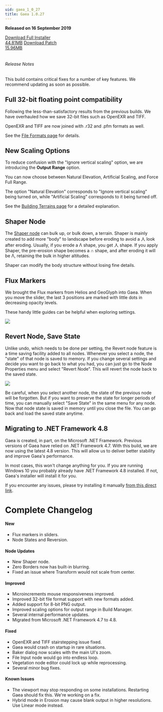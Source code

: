 ```yaml
---
uid: gaea_1_0_27
title: Gaea 1.0.27
---
```



**Released on 16 September 2019**

<div class="btn-group" role="group">
<a href="http://viridian.quadspinner.com/gaea/Gaea-1.0.27b.exe" class="btn btn-dark">Download Full Installer<br />44.81MB</a>
<a href="http://viridian.quadspinner.com/gaea/Gaea-1.0.27bP.exe" class="btn btn-dark">Download Patch<br />15.96MB</a>
</div></div></div>
<br><h6 class="ml-2">Release Notes</h6>
<div class="card">
<div class="card-body release-note">

This build contains critical fixes for a number of key features. We recommend updating as soon as possible.

## Full 32-bit floating point compatibility

Following the less-than-satisfactory results from the previous builds. We have overhauled how we save 32-bit files such as OpenEXR and TIFF.

OpenEXR and TIFF are now joined with .r32 and .pfm formats as well.

See the [File Formats page](https://docs.quadspinner.com/Guide/Build/FileFormats.html) for details.

## New Scaling Options

To reduce confusion with the "Ignore vertical scaling" option, we are introducing the **Output Range** option.

You can now choose between Natural Elevation, Artificial Scaling, and Force Full Range.

The option "Natural Elevation" corresponds to "Ignore vertical scaling" being turned on, while "Artificial Scaling" corresponds to it being turned off.

See the [Building Terrains page](https://docs.quadspinner.com/Guide/Build/Building.html) for a detailed explanation.

## Shaper Node

The [Shaper node](https://docs.quadspinner.com/Reference/Adjustments/Shaper.html) can bulk up, or bulk down, a terrain. Shaper is mainly created to add more "body" to landscape before eroding to avoid a 人 look after eroding. Usually, if you erode a Λ shape, you get 人 shape. If you apply Shaper, the pre-erosion shape becomes a ∩ shape, and after eroding it will be Λ, retaining the bulk in higher altitudes.

Shaper can modify the body structure without losing fine details.

## Flux Markers

We brought the Flux markers from Helios and GeoGlyph into Gaea. When you move the slider, the last 3 positions are marked with little dots in decreasing opacity levels.

These handy little guides can be helpful when exploring settings.

![](http://malachite.blob.core.windows.net/gaea/changelog/1_0_27/Flux.png)

## Revert Node, Save State

Unlike undo, which needs to be done per setting, the Revert node feature is a time saving facility added to all nodes. Whenever you select a node, the "state" of that node is saved to memory. If you change several settings and decide you want to go back to what you had, you can just go to the Node Properties menu and select "Revert Node". This will revert the node back to the saved state.

![](http://malachite.blob.core.windows.net/gaea/changelog/1_0_27/Revert.png)

Be careful, when you select another node, the state of the previous node will be forgotten. But if you want to preserve the state for longer periods of time, you can manually select "Save State" in the same menu for any node. Now that node state is saved in memory until you close the file. You can go back and load the saved state anytime.

## Migrating to .NET Framework 4.8

Gaea is created, in part, on the Microsoft .NET Framework. Previous versions of Gaea have relied on .NET Framework 4.7. With this build, we are now using the latest 4.8 version. This will allow us to deliver better stability and improve Gaea's performance.

In most cases, this won't change anything for you. If you are running Windows 10 you probably already have .NET Framework 4.8 installed. If not, Gaea's installer will install it for you.

If you encounter any issues, please try installing it manually [from this direct link](https://dotnet.microsoft.com/download/thank-you/net48).

# Complete Changelog

#### New
- Flux markers in sliders.
- Node States and Reversion.

#### Node Updates
- New Shaper node.
- Zero Borders now has built-in blurring.
- Fixed an issue where Transform would not scale from center.

#### Improved
- Microincrements mouse responsiveness improved.
- Improved 32-bit file format support with new formats added.
- Added support for 8-bit PNG output.
- Improved scaling options for output range in Build Manager.
- Several internal performance updates.
- Migrated from Microsoft .NET Framework 4.7 to 4.8.

#### Fixed
- OpenEXR and TIFF stairstepping issue fixed.
- Gaea would crash on startup in rare situations.
- Baker dialog now scales with the main UI's zoom.
- File Input node would go into endless loop.
- Vegetation node editor could lock up while reprocessing.
- Several minor bug fixes.

#### Known Issues
- The viewport may stop responding on some installations. Restarting Gaea should fix this. We're working on a fix.
- Hybrid mode in Erosion may cause blank output in higher resolutions. Use Linear mode instead.

</div></div>
